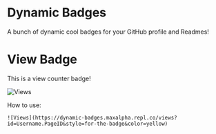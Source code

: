 # Dynamic Badges
A bunch of dynamic cool badges for your GitHub profile and Readmes!

# View Badge
This is a view counter badge!

![Views](https://dynamic-badges.maxalpha.repl.co/views?id=Username.PageID&style=for-the-badge&color=yellow)

How to use:

    ![Views](https://dynamic-badges.maxalpha.repl.co/views?id=Username.PageID&style=for-the-badge&color=yellow)